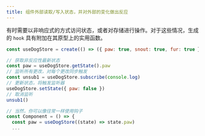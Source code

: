 ```yaml
---
title: 组件外部读取/写入状态，并对外部的变化做出反应
---
```

有时需要以非响应式的方式访问状态，或者对存储进行操作。对于这些情况，生成的 `hook` 具有附加在其原型上的实用函数。
```js
const useDogStore = create(() => ({ paw: true, snout: true, fur: true }))

// 获取非反应性最新状态
const paw = useDogStore.getState().paw
// 监听所有更改，对每个更改同步触发
const unsub1 = useDogStore.subscribe(console.log)
// 更新状态，将触发监听器
useDogStore.setState({ paw: false })
// 取消监听
unsub1()

// 当然，你可以像往常一样使用钩子
const Component = () => {
  const paw = useDogStore((state) => state.paw)
  ...
```